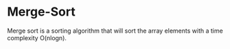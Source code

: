 # Merge-Sort
Merge sort is a sorting algorithm that will sort the array elements with a time complexity O(nlogn).
